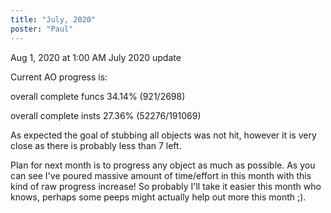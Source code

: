 ```yaml
---
title: "July, 2020"
poster: "Paul"
---
```


Aug 1, 2020 at 1:00 AM
July 2020 update

Current AO progress is:

overall complete funcs 34.14% (921/2698)

overall complete insts 27.36% (52276/191069)

As expected the goal of stubbing all objects was not hit, however it is very close as there is probably less than 7 left.

Plan for next month is to progress any object as much as possible. As you can see I've poured massive amount of time/effort in this month with this kind of raw progress increase! So probably I'll take it easier this month who knows, perhaps some peeps might actually help out more this month ;).

